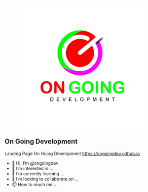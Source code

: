 <p align="center"><a href="https://ongoingdev.github.io/" target="_blank"><img src="assets/images/ongoingdev.jpg" width="400"></a></p>

## On Going Development
Landing Page On Going Development
<a href="https://ongoingdev.github.io/" target="_blank">https://ongoingdev.github.io</a>

- 👋 Hi, I’m @ongoingdev
- 👀 I’m interested in ...
- 🌱 I’m currently learning ...
- 💞️ I’m looking to collaborate on ...
- 📫 How to reach me ...

<!---
ongoingdev is a ✨ special ✨ repository because its `README.md` (this file) appears on your GitHub profile.
You can click the Preview link to take a look at your changes.
--->